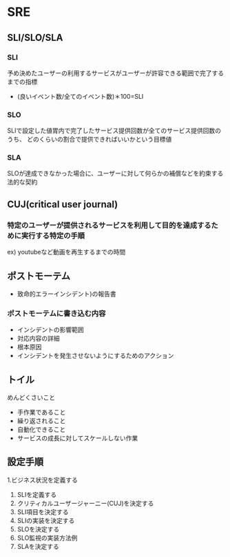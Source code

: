 # SRE

## SLI/SLO/SLA
### SLI
予め決めたユーザーの利用するサービスがユーザーが許容できる範囲で完了するまでの指標
- (良いイベント数/全てのイベント数)＊100=SLI

### SLO
SLIで設定した値胃内で完了したサービス提供回数が全てのサービス提供回数のうち、
どのくらいの割合で提供できればいいかという目標値


### SLA
SLOが達成できなかった場合に、ユーザーに対して何らかの補償などを約束する法的な契約

## CUJ(critical user journal)
### 特定のユーザーが提供されるサービスを利用して目的を達成するために実行する特定の手順
ex) youtubeなど動画を再生するまでの時間

## ポストモーテム
- 致命的エラーインシデント)の報告書
### ポストモーテムに書き込む内容
- インシデントの影響範囲
- 対応内容の詳細
- 根本原因
- インシデントを発生させないようにするためのアクション

## トイル
めんどくさいこと
- 手作業であること
- 繰り返されること
- 自動化できること
- サービスの成長に対してスケールしない作業


## 設定手順
1.ビジネス状況を定義する
1. SLIを定義する
2. クリティカルユーザージャーニー(CUJ)を決定する
3. SLI項目を決定する
4. SLIの実装を決定する
5. SLOを決定する
6. SLO監視の実装方法例
7. SLAを決定する